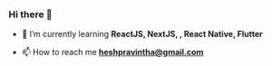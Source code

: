 ### Hi there 👋


- 🌱 I’m currently learning **ReactJS, NextJS, , React Native, Flutter**

- 📫 How to reach me **heshpravintha@gmail.com**

